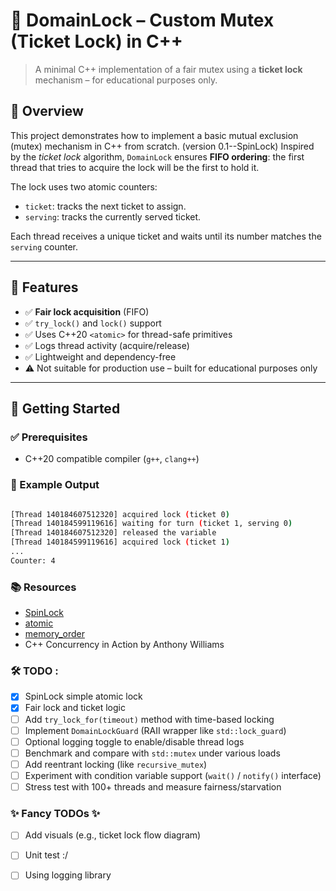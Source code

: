 # 🧵 DomainLock – Custom Mutex (Ticket Lock) in C++

> A minimal C++ implementation of a fair mutex using a **ticket lock** mechanism – for educational purposes only.

## 📌 Overview

This project demonstrates how to implement a basic mutual exclusion (mutex) mechanism in C++ from scratch. (version 0.1--SpinLock)
Inspired by the *ticket lock* algorithm, `DomainLock` ensures **FIFO ordering**: the first thread that tries to acquire the lock will be the first to hold it.

The lock uses two atomic counters:

- `ticket`: tracks the next ticket to assign.
- `serving`: tracks the currently served ticket.

Each thread receives a unique ticket and waits until its number matches the `serving` counter.

---

## 🔧 Features

- ✅ **Fair lock acquisition** (FIFO)
- ✅ `try_lock()` and `lock()` support
- ✅ Uses C++20 `<atomic>` for thread-safe primitives
- ✅ Logs thread activity (acquire/release)
- ✅ Lightweight and dependency-free
- ⚠️ Not suitable for production use – built for educational purposes only

---

## 🚀 Getting Started

### ✅ Prerequisites

- C++20 compatible compiler (`g++`, `clang++`)


### 🧠 Example Output
```bash

[Thread 140184607512320] acquired lock (ticket 0)
[Thread 140184599119616] waiting for turn (ticket 1, serving 0)
[Thread 140184607512320] released the variable
[Thread 140184599119616] acquired lock (ticket 1)
...
Counter: 4

```

### 📚 Resources

- [SpinLock](https://wiki.osdev.org/Spinlock)
- [atomic](https://en.cppreference.com/w/cpp/atomic/atomic.html)
- [memory_order](https://en.cppreference.com/w/cpp/atomic/memory_order.html)
- C++ Concurrency in Action by Anthony Williams




### 🛠️ TODO :

- [X] SpinLock simple atomic lock
- [X] Fair lock and ticket logic  
- [ ] Add `try_lock_for(timeout)` method with time-based locking  
- [ ] Implement `DomainLockGuard` (RAII wrapper like `std::lock_guard`)
- [ ] Optional logging toggle to enable/disable thread logs
- [ ] Benchmark and compare with `std::mutex` under various loads
- [ ] Add reentrant locking (like `recursive_mutex`)
- [ ] Experiment with condition variable support (`wait()` / `notify()` interface)
- [ ] Stress test with 100+ threads and measure fairness/starvation

### ✨ Fancy TODOs ✨
- [ ] Add visuals (e.g., ticket lock flow diagram)
- [ ] Unit test :/
- [ ] Using logging library

